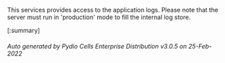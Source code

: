 






This services provides access to the application logs. Please note that the server must run in 'production' mode to fill the internal log store.

[:summary]

###### Auto generated by Pydio Cells Enterprise Distribution v3.0.5 on 25-Feb-2022
